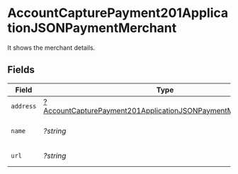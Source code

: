 # AccountCapturePayment201ApplicationJSONPaymentMerchant

It shows the merchant details.


## Fields

| Field                                                                                                                                                      | Type                                                                                                                                                       | Required                                                                                                                                                   | Description                                                                                                                                                | Example                                                                                                                                                    |
| ---------------------------------------------------------------------------------------------------------------------------------------------------------- | ---------------------------------------------------------------------------------------------------------------------------------------------------------- | ---------------------------------------------------------------------------------------------------------------------------------------------------------- | ---------------------------------------------------------------------------------------------------------------------------------------------------------- | ---------------------------------------------------------------------------------------------------------------------------------------------------------- |
| `address`                                                                                                                                                  | [?AccountCapturePayment201ApplicationJSONPaymentMerchantAddress](../../models/operations/AccountCapturePayment201ApplicationJSONPaymentMerchantAddress.md) | :heavy_minus_sign:                                                                                                                                         | Merchant address.                                                                                                                                          |                                                                                                                                                            |
| `name`                                                                                                                                                     | *?string*                                                                                                                                                  | :heavy_minus_sign:                                                                                                                                         | Name of the merchant.                                                                                                                                      | John Doe                                                                                                                                                   |
| `url`                                                                                                                                                      | *?string*                                                                                                                                                  | :heavy_minus_sign:                                                                                                                                         | URL of the merchant.                                                                                                                                       | https://acmecorp.com                                                                                                                                       |